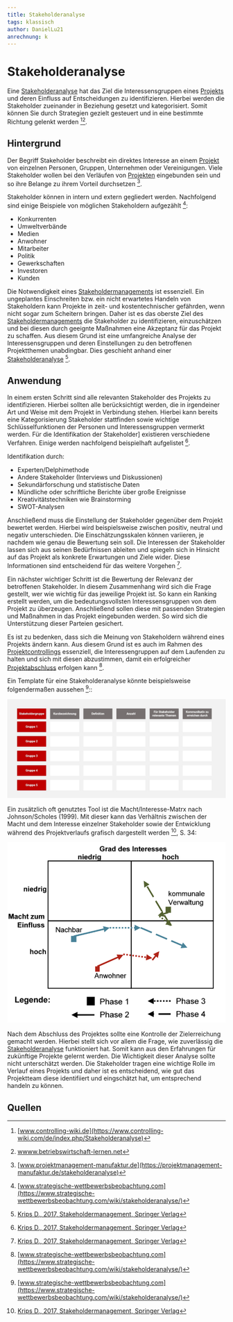 ```yaml
---
title: Stakeholderanalyse
tags: klassisch
author: DanielLu21
anrechnung: k
---
```



# Stakeholderanalyse

Eine [Stakeholderanalyse](Stakeholderanalyse.md) hat das Ziel die Interessensgruppen eines [Projekts](Projekt.md) und deren Einfluss auf Entscheidungen zu identifizieren. Hierbei werden die Stakeholder zueinander in Beziehung gesetzt und kategorisiert. Somit können Sie durch Strategien gezielt gesteuert und in eine bestimmte Richtung gelenkt werden [^1][^2].

## Hintergrund

Der Begriff Stakeholder beschreibt ein direktes Interesse an einem [Projekt](Projekt.md) von einzelnen Personen, Gruppen, Unternehmen oder Vereinigungen. Viele Stakeholder wollen bei den Verläufen von [Projekten](Projekt.md) eingebunden sein und so ihre Belange zu ihrem Vorteil durchsetzen [^3].

Stakeholder können in intern und extern gegliedert werden. Nachfolgend sind einige Beispiele von möglichen Stakeholdern aufgezählt [^4]:

* Konkurrenten
*	Umweltverbände
*	Medien
*	Anwohner
*	Mitarbeiter
* Politik
*	Gewerkschaften
*	Investoren
*	Kunden

Die Notwendigkeit eines [Stakeholdermanagements](Stakeholdermanagement.md) ist essenziell. Ein ungeplantes Einschreiten bzw. ein nicht erwartetes Handeln von Stakeholdern kann Projekte in zeit- und kostentechnischer gefährden, wenn nicht sogar zum Scheitern bringen. Daher ist es das oberste Ziel des [Stakeholdermanagements](Stakeholdermanagement.md) die Stakeholder zu identifizieren, einzuschätzen und bei diesen durch geeignte Maßnahmen eine Akzeptanz für das Projekt zu schaffen. Aus diesem Grund ist eine umfangreiche Analyse der Interessensgruppen und deren Einstellungen zu den betroffenen Projektthemen unabdingbar. Dies geschieht anhand einer [Stakeholderanalyse](Stakeholderanalyse.md) [^5]. 

## Anwendung

In einem ersten Schritt sind alle relevanten Stakeholder des Projekts zu identifizieren. Hierbei sollten alle berücksichtigt werden, die in irgendeiner Art und Weise mit dem Projekt in Verbindung stehen. Hierbei kann bereits eine Kategorisierung Stakeholder stattfinden sowie wichtige Schlüsselfunktionen der Personen und Interessensgruppen vermerkt werden. Für die Identifikation der Stakeholder] existieren verschiedene Verfahren. Einige werden nachfolgend beispielhaft aufgelistet [^5].

Identifikation durch:

* Experten/Delphimethode 
* Andere Stakeholder (Interviews und Diskussionen) 
* Sekundärforschung und statistische Daten 
* Mündliche oder schriftliche Berichte über große Ereignisse 
* Kreativitätstechniken wie Brainstorming 
* SWOT-Analysen 

Anschließend muss die Einstellung der Stakeholder gegenüber dem Projekt bewertet werden. Hierbei wird beispielsweise zwischen positiv, neutral und negativ unterschieden. Die Einschätzungsskalen können variieren, je nachdem wie genau die Bewertung sein soll. Die Interessen der Stakeholder lassen sich aus seinen Bedürfnissen ableiten und spiegeln sich in Hinsicht auf das Projekt als konkrete Erwartungen und Ziele wider. Diese Informationen sind entscheidend für das weitere Vorgehen [^5].

Ein nächster wichtiger Schritt ist die Bewertung der Relevanz der betroffenen Stakeholder.  In diesem Zusammenhang wird sich die Frage gestellt, wer wie wichtig für das jeweilige Projekt ist. So kann ein Ranking erstellt werden, um die bedeutungsvollsten Interessensgruppen von dem Projekt zu überzeugen. Anschließend sollen diese mit passenden Strategien und Maßnahmen in das Projekt eingebunden werden. So wird sich die Unterstützung dieser Parteien gesichert.

Es ist zu bedenken, dass sich die Meinung von Stakeholdern während eines Projekts ändern kann. Aus diesem Grund ist es auch im Rahmen des [Projektcontrollings](Projektcontrolling.md) essenziell, die Interessengruppen auf dem Laufenden zu halten und sich mit diesen abzustimmen, damit ein erfolgreicher [Projektabschluss](Projektabschluss.md) erfolgen kann [^4].

Ein Template für eine Stakeholderanalyse könnte beispielsweise folgendermaßen aussehen [^4]::


![Stakeholderanalyse Umsetzung](Stakeholderanalyse/Stakeholderanalyse-Umsetzung.jpeg)




Ein zusätzlich oft genutztes Tool ist die Macht/Interesse-Matrx nach Johnson/Scholes (1999). Mit dieser kann das Verhältnis zwischen der Macht und dem Interesse einzelner Stakeholder sowie der Entwicklung während des Projektverlaufs grafisch dargestellt werden [^5], S. 34:

![Macht/Interesse-Matrix, S.34](Stakeholderanalyse/Macht_Interesse_Matrix.png)



Nach dem Abschluss des Projektes sollte eine Kontrolle der Zielerreichung gemacht werden. Hierbei stellt sich vor allem die Frage, wie zuverlässig die [Stakeholderanalyse](Stakeholderanalyse.md) funktioniert hat. Somit kann aus den Erfahrungen für zukünftige Projekte gelernt werden. Die Wichtigkeit dieser Analyse sollte nicht unterschätzt werden. Die Stakeholder tragen eine wichtige Rolle im Verlauf eines Projekts und daher ist es entscheidend, wie gut das Projektteam diese identifiiert und eingschätzt hat, um entsprechend handeln zu können. 


## Quellen

[^1]: [www.controlling-wiki.de](https://www.controlling-wiki.com/de/index.php/Stakeholderanalyse)
[^2]: [wwww.betriebswirtschaft-lernen.net](https://www.betriebswirtschaft-lernen.net/erklaerung/stakeholderanalyse/)
[^3]: [www.projektmanagement-manufaktur.de](https://projektmanagement-manufaktur.de/stakeholderanalyse)
[^4]: [www.strategische-wettbewerbsbeobachtung.com](https://www.strategische-wettbewerbsbeobachtung.com/wiki/stakeholderanalyse/)
[^5]: [Krips D., 2017, Stakeholdermanagement, Springer Verlag](https://link.springer.com/book/10.1007/978-3-662-55634-4)
